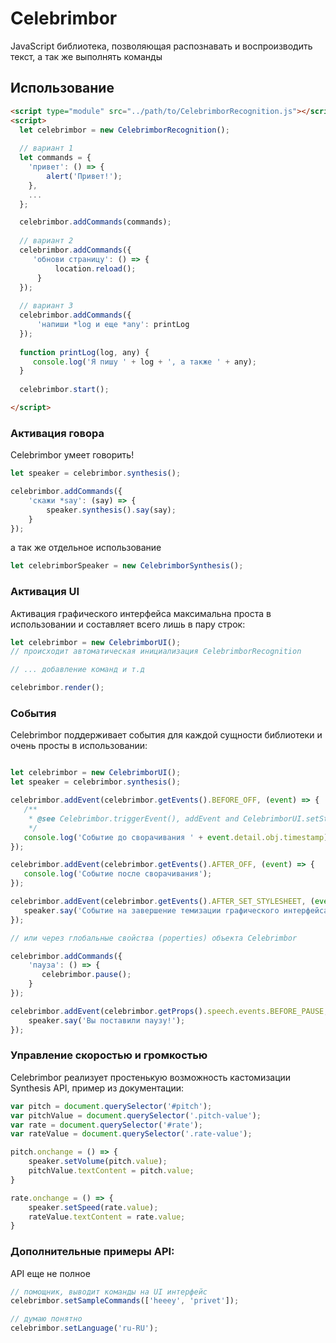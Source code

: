 # Celebrimbor

JavaScript библиотека, позволяющая распознавать и воспроизводить текст, а так же выполнять команды


## Использование

````html
<script type="module" src="../path/to/CelebrimborRecognition.js"></script>
<script>
  let celebrimbor = new CelebrimborRecognition();
  
  // вариант 1
  let commands = {
    'привет': () => { 
        alert('Привет!'); 
    },
    ...
  };

  celebrimbor.addCommands(commands);
  
  // вариант 2
  celebrimbor.addCommands({
     'обнови страницу': () => {
          location.reload();
      }
  });
  
  // вариант 3
  celebrimbor.addCommands({
      'напиши *log и еще *any': printLog
  });
  
  function printLog(log, any) {
     console.log('Я пишу ' + log + ', а также ' + any);
  }
  
  celebrimbor.start();

</script>
````

### Активация говора
Celebrimbor умеет говорить!
````javascript
let speaker = celebrimbor.synthesis();

celebrimbor.addCommands({
    'скажи *say': (say) => {
        speaker.synthesis().say(say);
    }
});
````

а так же отдельное использование

````javascript
let celebrimborSpeaker = new CelebrimborSynthesis();
````
### Активация UI 
Активация графического интерфейса максимальна проста в использовании и составляет всего лишь в пару строк: 

````javascript
let celebrimbor = new CelebrimborUI();
// происходит автоматическая инициализация CelebrimborRecognition

// ... добавление команд и т.д

celebrimbor.render();
````

### События
Celebrimbor поддерживает события для каждой сущности библиотеки и очень просты в использовании:
````javascript

let celebrimbor = new CelebrimborUI();
let speaker = celebrimbor.synthesis();

celebrimbor.addEvent(celebrimbor.getEvents().BEFORE_OFF, (event) => {
   /**
    * @see Celebrimbor.triggerEvent(), addEvent and CelebrimborUI.setStatusOff()
    */
   console.log('Событие до сворачивания ' + event.detail.obj.timestamp);
});

celebrimbor.addEvent(celebrimbor.getEvents().AFTER_OFF, (event) => {
   console.log('Событие после сворачивания');
});

celebrimbor.addEvent(celebrimbor.getEvents().AFTER_SET_STYLESHEET, (event) => {
   speaker.say('Событие на завершение темизации графического интерфейса');
});

// или через глобальные свойства (poperties) объекта Celebrimbor

celebrimbor.addCommands({
    'пауза': () => {
       celebrimbor.pause();
    }
});

celebrimbor.addEvent(celebrimbor.getProps().speech.events.BEFORE_PAUSE, (event) => {
    speaker.say('Вы поcтавили паузу!');
});
````

### Управление скоростью и громкостью
Celebrimbor реализует простенькую возможность кастомизации Synthesis API, пример из документации: 

````javascript
var pitch = document.querySelector('#pitch');
var pitchValue = document.querySelector('.pitch-value');
var rate = document.querySelector('#rate');
var rateValue = document.querySelector('.rate-value');

pitch.onchange = () => {
    speaker.setVolume(pitch.value);
    pitchValue.textContent = pitch.value;
}

rate.onchange = () => {
    speaker.setSpeed(rate.value);
    rateValue.textContent = rate.value;
}
````

### Дополнительные примеры API: 
API еще не полное
````javascript
// помощник, выводит команды на UI интерфейс
celebrimbor.setSampleCommands(['heeey', 'privet']);

// думаю понятно
celebrimbor.setLanguage('ru-RU');
````
